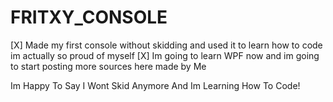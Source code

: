 # FRITXY_CONSOLE

[X] Made my first console without skidding and used it to learn how to code im actually so proud of myself
[X] Im going to learn WPF now and im going to start posting more sources here made by Me

Im Happy To Say I Wont Skid Anymore And Im Learning How To Code!

